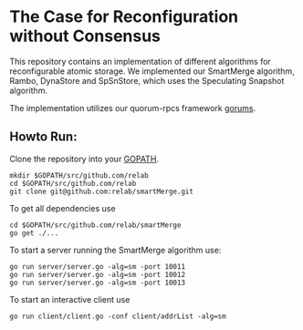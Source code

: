 # The Case for Reconfiguration without Consensus

This repository contains an implementation of different algorithms for reconfigurable atomic storage.
We implemented our SmartMerge algorithm, Rambo, DynaStore and SpSnStore, which uses the Speculating Snapshot algorithm.

The implementation utilizes our quorum-rpcs framework [gorums](http://github.com/relab/gorums).


## Howto Run: 
Clone the repository into your [GOPATH](http://golang.org/doc/install).
```
mkdir $GOPATH/src/github.com/relab
cd $GOPATH/src/github.com/relab
git clone git@github.com:relab/smartMerge.git
```

To get all dependencies use 
```
cd $GOPATH/src/github.com/relab/smartMerge
go get ./...
```

To start a server running the SmartMerge algorithm use:
```
go run server/server.go -alg=sm -port 10011
go run server/server.go -alg=sm -port 10012
go run server/server.go -alg=sm -port 10013
```

To start an interactive client use 
```
go run client/client.go -conf client/addrList -alg=sm
```
